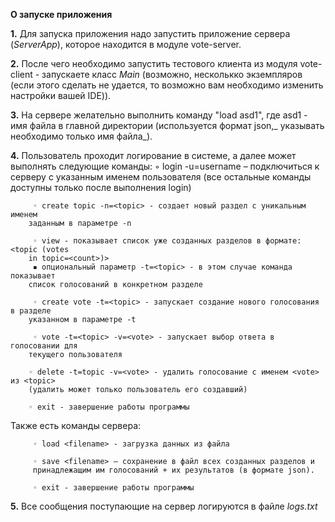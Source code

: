 **О запуске приложения**

**1.** Для запуска приложения надо запустить приложение сервера (_ServerApp_), которое находится в модуле vote-server.

**2.** После чего необходимо запустить тестового клиента из модуля vote-client - запускаете класс _Main_ (возможно, несколькко экземпляров (если этого сделать не удается, то возможно вам необходимо изменить настройки вашей IDE)).

**3.** На сервере желательно выполнить команду "load asd1", где asd1 - имя файла в главной директории (используется формат json,_ указывать необходимо только имя файла_).

**4.** Пользователь проходит логирование в системе, а далее может выполнять следующие команды:
         ◦ login -u=username – подключиться к серверу с указанным именем 
        пользователя (все остальные команды доступны только после выполнения 
        login)
        
         ◦ create topic -n=<topic> - создает новый раздел c уникальным именем 
        заданным в параметре -n
         
         ◦ view - показывает список уже созданных разделов в формате: <topic (votes 
        in topic=<count>)>
         ▪ опциональный параметр -t=<topic> - в этом случае команда показывает 
        список голосований в конкретном разделе
         
         ◦ create vote -t=<topic> - запускает создание нового голосования в разделе 
        указанном в параметре -t
         
         ◦ vote -t=<topic> -v=<vote> - запускает выбор ответа в голосовании для 
        текущего пользователя
        
        ◦ delete -t=topic -v=<vote> - удалить голосование с именем <vote> из <topic> 
        (удалить может только пользователь его создавший)
        
        ◦ exit - завершение работы программы

Также есть команды сервера:

         ◦ load <filename> - загрузка данных из файла
         
         ◦ save <filename> – сохранение в файл всех созданных разделов и 
         принадлежащим им голосований + их результатов (в формате json).
         
         ◦ exit - завершение работы программы

**5.** Все сообщения поступающие на сервер логируются в файле _logs.txt_

